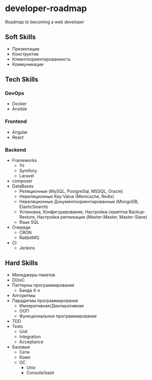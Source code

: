 # developer-roadmap
Roadmap to becoming a web developer

## Soft Skills

* Презентации
* Конструктив
* Клиентоориентированность
* Коммуникации

## Tech Skills
### DevOps
* Docker
* Ansible

### Frontend
* Angular
* React

### Backend
* Frameworks
  * Yii
  * Symfony
  * Laravel
* composer
* DataBases
  * Реляционные (MySQL, PostgreSql, MSSQL, Oracle)
  * Нереляционные Key-Value (Memcache, Redis)
  * Нереляционные Документоориентированные (MongoDB, ElasticSearch)
  * Установка, Конфигурирование, Настройка скриптов Backup-Restore, Настройка репликации (Master-Master, Master-Slave)
  * Язык SQL
* Очереди
  * CRON
  * RabbitMQ
* CI
  * Jenkins

## Hard Skills
* Менеджеры пакетов
* DI/IoC
* Паттерны программирования
  * Банда 4-х
* Алгоритмы
* Парадигмы программирования
  * Императивная/Декларативная
  * ООП
  * Функциональное программирование
* TDD
* Tests
  * Unit
  * Integration
  * Acceptance
* Базовые
  * Сети
  * Комп
  * ОС
    * Unix
    * Console/bash


